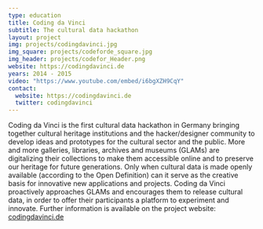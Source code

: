 ```yaml
---
type: education
title: Coding da Vinci
subtitle: The cultural data hackathon
layout: project
img: projects/codingdavinci.jpg
img_square: projects/codeforde_square.jpg
img_header: projects/codefor_Header.png
website: https://codingdavinci.de
years: 2014 - 2015
video: "https://www.youtube.com/embed/i6bgXZH9CqY"
contact:
  website: https://codingdavinci.de
  twitter: codingdavinci
---
```


Coding da Vinci is the first cultural data hackathon in Germany bringing together cultural heritage institutions and the hacker/designer community to develop ideas and prototypes for the cultural sector and the public.
More and more galleries, libraries, archives and museums (GLAMs) are digitalizing their collections to make them accessible online and to preserve our heritage for future generations. Only when cultural data is made openly available (according to the Open Definition) can it serve as the creative basis for innovative new applications and projects. Coding da Vinci proactively approaches GLAMs and encourages them to release cultural data, in order to offer their participants a platform to experiment and innovate.
Further information is available on the project website: [codingdavinci.de]( http://www.codingdavinci.de/)
  